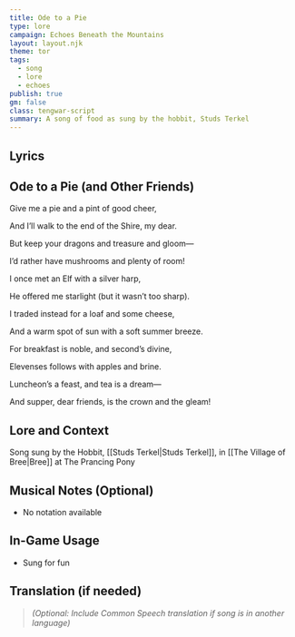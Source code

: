 ```yaml
---
title: Ode to a Pie
type: lore
campaign: Echoes Beneath the Mountains
layout: layout.njk
theme: tor
tags:
  - song
  - lore
  - echoes
publish: true
gm: false
class: tengwar-script
summary: A song of food as sung by the hobbit, Studs Terkel
---
```


## Lyrics

## Ode to a Pie (and Other Friends)

<p class="dropcap">Give me a pie and a pint of good cheer,<p/>

And I’ll walk to the end of the Shire, my dear.

But keep your dragons and treasure and gloom—

I’d rather have mushrooms and plenty of room!

I once met an Elf with a silver harp,

He offered me starlight (but it wasn’t too sharp).

I traded instead for a loaf and some cheese,

And a warm spot of sun with a soft summer breeze.

For breakfast is noble, and second’s divine,

Elevenses follows with apples and brine.

Luncheon’s a feast, and tea is a dream—

And supper, dear friends, is the crown and the gleam!


## Lore and Context

Song sung by the Hobbit, [[Studs Terkel|Studs Terkel]], in [[The Village of Bree|Bree]] at The Prancing Pony

## Musical Notes (Optional)

- No notation available

## In-Game Usage

- Sung for fun

## Translation (if needed)

> *(Optional: Include Common Speech translation if song is in another language)*

